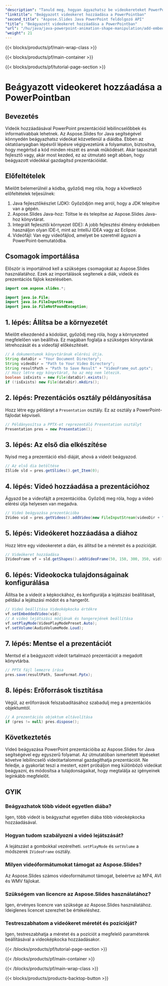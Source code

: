 ```yaml
---
"description": "Tanuld meg, hogyan ágyazhatsz be videokereteket PowerPointba az Aspose.Slides for Java használatával ezzel a lépésről lépésre szóló útmutatóval. Tedd még vonzóbbá prezentációidat könnyedén."
"linktitle": "Beágyazott videokeret hozzáadása a PowerPointban"
"second_title": "Aspose.Slides Java PowerPoint feldolgozó API"
"title": "Beágyazott videokeret hozzáadása a PowerPointban"
"url": "/hu/java/java-powerpoint-animation-shape-manipulation/add-embedded-video-frame-powerpoint/"
"weight": 21
---
```


{{< blocks/products/pf/main-wrap-class >}}

{{< blocks/products/pf/main-container >}}

{{< blocks/products/pf/tutorial-page-section >}}

# Beágyazott videokeret hozzáadása a PowerPointban

## Bevezetés
Videók hozzáadásával PowerPoint prezentációid lebilincselőbbek és informatívabbak lehetnek. Az Aspose.Slides for Java segítségével könnyedén beágyazhatsz videókat közvetlenül a diáidba. Ebben az oktatóanyagban lépésről lépésre végigvezetünk a folyamaton, biztosítva, hogy megértsd a kód minden részét és annak működését. Akár tapasztalt fejlesztő vagy, akár most kezded, ez az útmutató segít abban, hogy beágyazott videókkal gazdagítsd prezentációidat.
## Előfeltételek
Mielőtt belemerülnél a kódba, győződj meg róla, hogy a következő előfeltételek teljesülnek:
1. Java fejlesztőkészlet (JDK): Győződjön meg arról, hogy a JDK telepítve van a gépén.
2. Aspose.Slides Java-hoz: Töltse le és telepítse az Aspose.Slides Java-hoz könyvtárat.
3. Integrált fejlesztői környezet (IDE): A jobb fejlesztési élmény érdekében használjon olyan IDE-t, mint az IntelliJ IDEA vagy az Eclipse.
4. Videófájl: Van egy videófájlod, amelyet be szeretnél ágyazni a PowerPoint-bemutatódba.
## Csomagok importálása
Először is importálnod kell a szükséges csomagokat az Aspose.Slides használatához. Ezek az importálások segítenek a diák, videók és prezentációs fájlok kezelésében.
```java
import com.aspose.slides.*;

import java.io.File;
import java.io.FileInputStream;
import java.io.FileNotFoundException;
```
## 1. lépés: Állítsa be a környezetét
Mielőtt elkezdenéd a kódolást, győződj meg róla, hogy a környezeted megfelelően van beállítva. Ez magában foglalja a szükséges könyvtárak létrehozását és a videofájl előkészítését.
```java
// A dokumentumok könyvtárának elérési útja.
String dataDir = "Your Document Directory";
String videoDir = "Path to Your Video Directory";
String resultPath = "Path to Save Result" + "VideoFrame_out.pptx";
// Hozz létre egy könyvtárat, ha az még nem létezik.
boolean isExists = new File(dataDir).exists();
if (!isExists) new File(dataDir).mkdirs();
```
## 2. lépés: Prezentációs osztály példányosítása
Hozz létre egy példányt a `Presentation` osztály. Ez az osztály a PowerPoint-fájlodat képviseli.
```java
// Példányosítsa a PPTX-et reprezentáló Presentation osztályt
Presentation pres = new Presentation();
```
## 3. lépés: Az első dia elkészítése
Nyisd meg a prezentáció első diáját, ahová a videót beágyazod.
```java
// Az első dia betöltése
ISlide sld = pres.getSlides().get_Item(0);
```
## 4. lépés: Videó hozzáadása a prezentációhoz
Ágyazd be a videofájlt a prezentációba. Győződj meg róla, hogy a videó elérési útja helyesen van megadva.
```java
// Videó beágyazása prezentációba
IVideo vid = pres.getVideos().addVideo(new FileInputStream(videoDir + "Wildlife.mp4"), LoadingStreamBehavior.ReadStreamAndRelease);
```
## 5. lépés: Videókeret hozzáadása a diához
Hozz létre egy videokeretet a dián, és állítsd be a méreteit és a pozícióját.
```java
// Videókeret hozzáadása
IVideoFrame vf = sld.getShapes().addVideoFrame(50, 150, 300, 350, vid);
```
## 6. lépés: Videokocka tulajdonságainak konfigurálása
Állítsa be a videót a képkockához, és konfigurálja a lejátszási beállításait, például a lejátszási módot és a hangerőt.
```java
// Videó beállítása Videoképkocka értékre
vf.setEmbeddedVideo(vid);
// A videó lejátszási módjának és hangerejének beállítása
vf.setPlayMode(VideoPlayModePreset.Auto);
vf.setVolume(AudioVolumeMode.Loud);
```
## 7. lépés: Mentse el a prezentációt
Mentsd el a beágyazott videót tartalmazó prezentációt a megadott könyvtárba.
```java
// PPTX fájl lemezre írása
pres.save(resultPath, SaveFormat.Pptx);
```
## 8. lépés: Erőforrások tisztítása
Végül, az erőforrások felszabadításához szabadulj meg a prezentációs objektumtól.
```java
// A prezentációs objektum eltávolítása
if (pres != null) pres.dispose();
```
## Következtetés
Videó beágyazása PowerPoint prezentációiba az Aspose.Slides for Java segítségével egy egyszerű folyamat. Az útmutatóban ismertetett lépéseket követve lebilincselő videótartalommal gazdagíthatja prezentációit. Ne feledje, a gyakorlat teszi a mestert, ezért próbáljon meg különböző videókat beágyazni, és módosítsa a tulajdonságaikat, hogy megtalálja az igényeinek leginkább megfelelőt.
## GYIK
### Beágyazhatok több videót egyetlen diába?
Igen, több videót is beágyazhat egyetlen diába több videoképkocka hozzáadásával.
### Hogyan tudom szabályozni a videó lejátszását?
A lejátszást a gombokkal vezérelheti. `setPlayMode` és `setVolume` a módszerek `IVideoFrame` osztály.
### Milyen videóformátumokat támogat az Aspose.Slides?
Az Aspose.Slides számos videoformátumot támogat, beleértve az MP4, AVI és WMV fájlokat.
### Szükségem van licencre az Aspose.Slides használatához?
Igen, érvényes licencre van szüksége az Aspose.Slides használatához. Ideiglenes licencet szerezhet be értékeléshez.
### Testreszabhatom a videókeret méretét és pozícióját?
Igen, testreszabhatja a méretet és a pozíciót a megfelelő paraméterek beállításával a videoképkocka hozzáadásakor.

{{< /blocks/products/pf/tutorial-page-section >}}

{{< /blocks/products/pf/main-container >}}

{{< /blocks/products/pf/main-wrap-class >}}

{{< blocks/products/products-backtop-button >}}